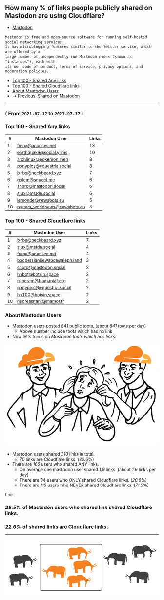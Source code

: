 ## How many % of links people publicly shared on Mastodon are using Cloudflare?


- [Mastodon](https://en.wikipedia.org/wiki/Mastodon_(software))
```
Mastodon is free and open-source software for running self-hosted social networking services. 
It has microblogging features similar to the Twitter service, which are offered by a 
large number of independently run Mastodon nodes (known as "instances"), each with 
its own code of conduct, terms of service, privacy options, and moderation policies.
```


- [Top 100 - Shared Any links](cloudflared_shared_mastodon.md#top-100-shared-any-links)
- [Top 100 - Shared Cloudflare links](cloudflared_shared_mastodon.md#top-100-shared-cloudflare-links)
- [About Mastodon Users](cloudflared_shared_mastodon.md#about-mastodon-users)
- ↳ Previous: [Shared on Mastodon](shared_on_mastodon.md)

----

### ( From `2021-07-17` to `2021-07-17` )

### Top 100 - Shared Any links

[//]: # (do not edit this line start; t1)

| # | Mastodon User | Links |
| --- | --- | --- |
| 1 | freax@anonsys.net | 13 |
| 2 | earthquake@social.yl.ms | 10 |
| 3 | archlinux@pokemon.men | 8 |
| 4 | ponypics@equestria.social | 8 |
| 5 | birbs@neckbeard.xyz | 7 |
| 6 | golem@squeet.me | 6 |
| 7 | snoro@mastodon.social | 6 |
| 8 | stux@mstdn.social | 6 |
| 9 | lemonde@newsbots.eu | 5 |
| 10 | reuters_worldnews@newsbots.eu | 4 |

[//]: # (do not edit this line end)


### Top 100 - Shared Cloudflare links

[//]: # (do not edit this line start; t2)

| # | Mastodon User | Links |
| --- | --- | --- |
| 1 | birbs@neckbeard.xyz | 7 |
| 2 | stux@mstdn.social | 4 |
| 3 | freax@anonsys.net | 4 |
| 4 | bbcpersiannewsbot@aleph.land | 3 |
| 5 | snoro@mastodon.social | 3 |
| 6 | hnbot@botsin.space | 2 |
| 7 | nilocram@framapiaf.org | 2 |
| 8 | ponypics@equestria.social | 2 |
| 9 | hn100@botsin.space | 2 |
| 10 | neoresistant@mamot.fr | 2 |

[//]: # (do not edit this line end)


### About Mastodon Users

[//]: # (do not edit this line start; t3)


- Mastodon users posted *841* public toots. (about *841* toots per day)
  - Above number include toots which has no link.
- Now let's focus on *Mastodon toots which has links*.

![](../image/bully.jpg)

- Mastodon users shared *310* links in total.
  - *70* links are Cloudflare links. (*22.6*%)
- There are *165* users who shared ANY links.
  - On average one mastodon user shared *1.9* links. (about *1.9* links per day)
  - There are *34* users who ONLY shared Cloudflare links. (*20.6*%)
  - There are *118* users who NEVER shared Cloudflare links. (*71.5*%)

tl;dr
### *28.5%* of Mastodon users who shared link shared Cloudflare links.
### *22.6%* of shared links are Cloudflare links.

[//]: # (do not edit this line end)


----

![](../image/mastodoncf.jpg)
